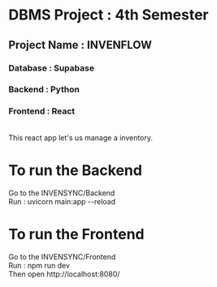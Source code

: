 # DBMS Project : 4th Semester

<h2>Project Name : INVENFLOW</h2>
<h3>Database : Supabase</h3>
<h3>Backend : Python</h3>
<h3>Frontend : React</h3>
<br>
This react app let's us manage a inventory.

# To run the Backend

Go to the INVENSYNC/Backend<br>
Run : uvicorn main:app --reload

# To run the Frontend

Go to the INVENSYNC/Frontend<br>
Run : npm run dev<br>
Then open http://localhost:8080/

